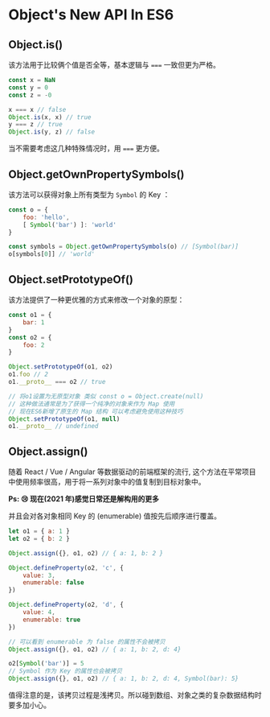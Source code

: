 # Object's New API In ES6

## Object.is()
该方法用于比较俩个值是否全等，基本逻辑与 `===` 一致但更为严格。
```js
const x = NaN
const y = 0
const z = -0

x === x // false
Object.is(x, x) // true
y === z // true
Object.is(y, z) // false
```
当不需要考虑这几种特殊情况时，用 `===` 更方便。

## Object.getOwnPropertySymbols()
该方法可以获得对象上所有类型为 `Symbol` 的 Key ：
```js
const o = {
	foo: 'hello',
	[ Symbol('bar') ]: 'world'
}

const symbols = Object.getOwnPropertySymbols(o) // [Symbol(bar)]
o[symbols[0]] // 'world'
```

## Object.setPrototypeOf()
该方法提供了一种更优雅的方式来修改一个对象的原型：
```js
const o1 = {
	bar: 1
}
const o2 = {
	foo: 2
}

Object.setPrototypeOf(o1, o2)
o1.foo // 2
o1.__proto__ === o2 // true

// 将o1设置为无原型对象 类似 const o = Object.create(null)
// 这种做法通常是为了获得一个纯净的对象来作为 Map 使用
// 现在ES6新增了原生的 Map 结构 可以考虑避免使用这种技巧
Object.setPrototypeOf(o1, null)
o1.__proto__ // undefined
```

## Object.assign()
随着 React / Vue / Angular 等数据驱动的前端框架的流行, 这个方法在平常项目中使用频率很高，用于将一系列对象中的值复制到目标对象中。

**Ps: 😢 现在(2021 年)感觉日常还是解构用的更多**

并且会对各对象相同 Key 的 (enumerable) 值按先后顺序进行覆盖。
```js
let o1 = { a: 1 }
let o2 = { b: 2 }

Object.assign({}, o1, o2) // { a: 1, b: 2 }

Object.defineProperty(o2, 'c', {
	value: 3,
	enumerable: false
})

Object.defineProperty(o2, 'd', {
	value: 4,
	enumerable: true
})

// 可以看到 enumerable 为 false 的属性不会被拷贝
Object.assign({}, o1, o2) // { a: 1, b: 2, d: 4}

o2[Symbol('bar')] = 5
// Symbol 作为 Key 的属性也会被拷贝
Object.assign({}, o1, o2) // { a: 1, b: 2, d: 4, Symbol(bar): 5}
```
值得注意的是，该拷贝过程是浅拷贝。所以碰到数组、对象之类的复杂数据结构时要多加小心。
